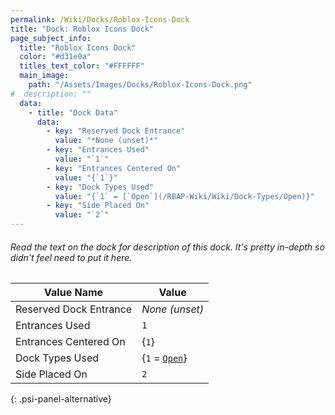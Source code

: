 ```yaml
---
permalink: /Wiki/Docks/Roblox-Icons-Dock
title: "Dock: Roblox Icons Dock"
page_subject_info:
  title: "Roblox Icons Dock"
  color: "#d31e0a"
  titles_text_color: "#FFFFFF"
  main_image:
    path: "/Assets/Images/Docks/Roblox-Icons-Dock.png"
#  description: ""
  data:
    - title: "Dock Data"
      data:
        - key: "Reserved Dock Entrance"
          value: "*None (unset)*"
        - key: "Entrances Used"
          value: "`1`"
        - key: "Entrances Centered On"
          value: "{`1`}"
        - key: "Dock Types Used"
          value: "{`1` = [`Open`](/RBAP-Wiki/Wiki/Dock-Types/Open)}"
        - key: "Side Placed On"
          value: "`2`"
---
```


###### Read the text on the dock for description of this dock. It's pretty in-depth so didn't feel need to put it here.

| Value Name             | Value |
|-|-|
| Reserved Dock Entrance | *None (unset)* |
| Entrances Used         | `1` |
| Entrances Centered On  | {`1`} |
| Dock Types Used        | {`1` = [`Open`](/RBAP-Wiki/Wiki/Dock-Types/Open)} |
| Side Placed On         | `2` |
{: .psi-panel-alternative}

<img class="dock-image" src="/RBAP-Wiki/Assets/Images/Docks/Roblox-Icons-Dock.png" alt="">